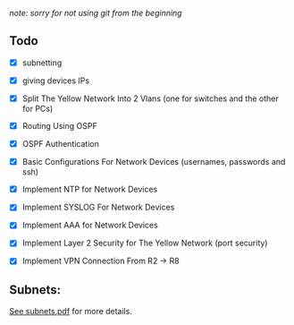 ﻿*note: sorry for not using git from the beginning*

## Todo

- [x] subnetting
- [x] giving devices IPs
- [x] Split The Yellow Network Into 2 Vlans (one for switches and the other for PCs)
- [x] Routing Using OSPF
- [x] OSPF Authentication
- [x] Basic Configurations For Network Devices (usernames, passwords and ssh)
- [x] Implement NTP for Network Devices
- [x] Implement SYSLOG For Network Devices
- [x] Implement AAA for Network Devices
- [x] Implement Layer 2 Security for The Yellow Network (port security)
- [x] Implement VPN Connection From R2 -> R8


## Subnets:
 [See subnets.pdf](Assets/subnets.pdf) for more details.
